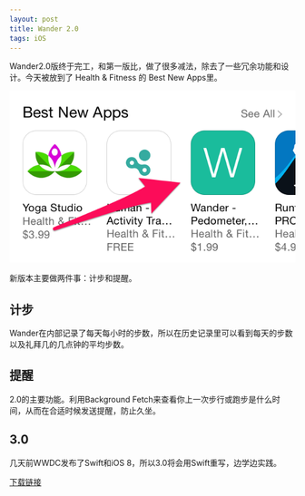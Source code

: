 ```yaml
---
layout: post
title: Wander 2.0
tags: iOS
---
```


Wander2.0版终于完工，和第一版比，做了很多减法，除去了一些冗余功能和设计。今天被放到了 Health & Fitness 的 Best New Apps里。

![](/images/WanderAppStore.png)

新版本主要做两件事：计步和提醒。

## 计步
Wander在内部记录了每天每小时的步数，所以在历史记录里可以看到每天的步数以及礼拜几的几点钟的平均步数。

## 提醒
2.0的主要功能。利用Background Fetch来查看你上一次步行或跑步是什么时间，从而在合适时候发送提醒，防止久坐。

## 3.0
几天前WWDC发布了Swift和iOS 8，所以3.0将会用Swift重写，边学边实践。

[下载链接](https://itunes.apple.com/us/app/wander-pedometer-smart-reminder/id774474904?mt=8)
